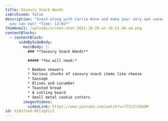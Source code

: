 ```yaml
---
title: Savoury Snack Wands
isArchived: false
description: "Snack-along with Carrie-Anne and make your very own savoury wand
  you can eat! *Time: 12:02*"
thumbnail: /uploads/screen-shot-2021-10-20-at-10.51.46-am.png
contentBlocks:
  - contentBlock:
      sideBySideBody:
        mainBody: |-
          ### **Savoury Snack Wands**

          ##### *You will need:* 

          * Bamboo skewers
          * Various chunks of savoury snack items like cheese
          * Sausage
          * Olives and cucumber
          * Toasted bread
          * A cutting board
          * Small metal cookie cutters
        imagesVideos:
          videoLink: https://www.youtube.com/watch?v=77SC1lSdeQM
id: kidsfood-0klsgVic2
---
```

